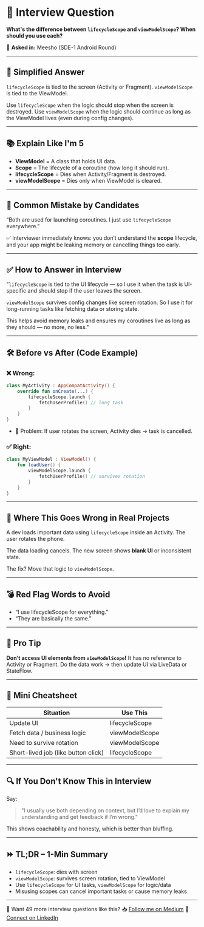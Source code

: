 # 🧠 Interview Question

**What's the difference between `lifecycleScope` and `viewModelScope`? When should you use each?**

🏢 **Asked in:** Meesho (SDE-1 Android Round)

---

## 🧩 Simplified Answer

`lifecycleScope` is tied to the screen (Activity or Fragment).
`viewModelScope` is tied to the ViewModel.

Use `lifecycleScope` when the logic should stop when the screen is destroyed.
Use `viewModelScope` when the logic should continue as long as the ViewModel lives (even during config changes).

---

## 📚 Explain Like I'm 5

* **ViewModel** = A class that holds UI data.
* **Scope** = The lifecycle of a coroutine (how long it should run).
* **lifecycleScope** = Dies when Activity/Fragment is destroyed.
* **viewModelScope** = Dies only when ViewModel is cleared.

---

## 🚫 Common Mistake by Candidates

“Both are used for launching coroutines. I just use `lifecycleScope` everywhere.”

✅ Interviewer immediately knows: you don’t understand the **scope** lifecycle, and your app might be leaking memory or cancelling things too early.

---

## ✅ How to Answer in Interview

"`lifecycleScope` is tied to the UI lifecycle — so I use it when the task is UI-specific and should stop if the user leaves the screen.

`viewModelScope` survives config changes like screen rotation. So I use it for long-running tasks like fetching data or storing state.

This helps avoid memory leaks and ensures my coroutines live as long as they should — no more, no less."

---

## 🛠️ Before vs After (Code Example)

### ❌ Wrong:

```kotlin
class MyActivity : AppCompatActivity() {
    override fun onCreate(...) {
        lifecycleScope.launch {
            fetchUserProfile() // long task
        }
    }
}
```

* 🔴 Problem: If user rotates the screen, Activity dies → task is cancelled.

### ✅ Right:

```kotlin
class MyViewModel : ViewModel() {
    fun loadUser() {
        viewModelScope.launch {
            fetchUserProfile() // survives rotation
        }
    }
}
```

---

## 🧪 Where This Goes Wrong in Real Projects

A dev loads important data using `lifecycleScope` inside an Activity.
The user rotates the phone.

The data loading cancels.
The new screen shows **blank UI** or inconsistent state.

The fix? Move that logic to `viewModelScope`.

---

## 💣 Red Flag Words to Avoid

* “I use lifecycleScope for everything.”
* “They are basically the same.”

---

## 🎯 Pro Tip

**Don’t access UI elements from `viewModelScope`!**
It has no reference to Activity or Fragment.
Do the data work → then update UI via LiveData or StateFlow.

---

## 📌 Mini Cheatsheet

| Situation                           | Use This       |
| ----------------------------------- | -------------- |
| Update UI                           | lifecycleScope |
| Fetch data / business logic         | viewModelScope |
| Need to survive rotation            | viewModelScope |
| Short-lived job (like button click) | lifecycleScope |

---

## 🔍 If You Don't Know This in Interview

Say:

> "I usually use both depending on context, but I’d love to explain my understanding and get feedback if I’m wrong."

This shows coachability and honesty, which is better than bluffing.

---

## ⏩ TL;DR – 1-Min Summary

* `lifecycleScope`: dies with screen
* `viewModelScope`: survives screen rotation, tied to ViewModel
* Use `lifecycleScope` for UI tasks, `viewModelScope` for logic/data
* Misusing scopes can cancel important tasks or cause memory leaks

---

📘 Want 49 more interview questions like this?
📥 [Follow me on Medium](https://medium.com/@developerimthiyas)
🤝 [Connect on LinkedIn](https://www.linkedin.com/in/imthiyasalam)
